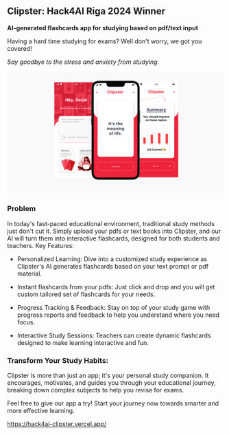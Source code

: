 ## Clipster: Hack4AI Riga 2024 Winner

**AI-generated flashcards app for studying based on pdf/text input**

Having a hard time studying for exams? Well don't worry, we got you covered!

_Say goodbye to the stress and anxiety from studying._

![](img.png)

### Problem

In today's fast-paced educational environment, traditional study methods just don't cut it. Simply upload your pdfs or text books into Clipster, and our AI will turn them into interactive flashcards, designed for both students and teachers.
Key Features:

- Personalized Learning: Dive into a customized study experience as Clipster's AI generates flashcards based on your text prompt or pdf material.

- Instant flashcards from your pdfs: Just click and drop and you will get custom tailored set of flashcards for your needs.

- Progress Tracking & Feedback: Stay on top of your study game with progress reports and feedback to help you understand where you need focus.

- Interactive Study Sessions: Teachers can create dynamic flashcards designed to make learning interactive and fun.

### Transform Your Study Habits:

Clipster is more than just an app; it's your personal study companion. It encourages, motivates, and guides you through your educational journey, breaking down complex subjects to help you revise for exams.

Feel free to give our app a try! Start your journey now towards smarter and more effective learning.

https://hack4ai-clipster.vercel.app/

